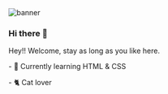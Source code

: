 <div>    
   <img allign="center" alt="banner" src="https://cdn.discordapp.com/attachments/1078029530431766538/1078029570994876517/standard1.gif">

</div>

### Hi there 👋

Hey!! Welcome, stay as long as you like here.

<p height="200px">- 🌱 Currently learning HTML & CSS</p>
<p>- 🐈 Cat lover</p>
